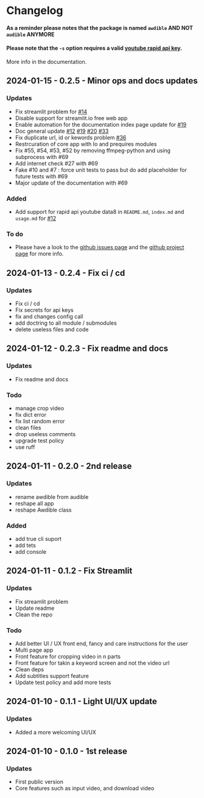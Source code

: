 # Changelog


#### As a reminder please notes that the package is named `awdible` AND NOT `audible` ANYMORE

#### Please note that the `-s` option requires a valid [youtube rapid api key](https://rapidapi.com/herosAPI/api/youtube-data8).
More info in the documentation.

## 2024-01-15 - 0.2.5 - Minor ops and docs updates

### Updates
- Fix streamlit problem for [#14](https://github.com/AlexandreGazagnes/awdible/issues/14)
- Disable support for streamlit.io free web app
- Enable automation for the documentation index page update for [#19](https://github.com/AlexandreGazagnes/awdible/issues/19)
- Doc general update [#12](https://github.com/AlexandreGazagnes/awdible/issues/12) [#19](https://github.com/AlexandreGazagnes/awdible/issues/19) [#20](https://github.com/AlexandreGazagnes/awdible/issues/20) [#33](https://github.com/AlexandreGazagnes/awdible/issues/33)
- Fix duplicate url, id or kewords problem [#36](https://github.com/AlexandreGazagnes/awdible/issues/36)
- Restrcuration of core app with Io and prequires modules
- Fix #55, #54, #53, #52 by removing ffmpeg-python and using subprocess with #69
- Add internet check #27 with #69
- Fake #10 and #7 : force unit tests to pass but do add placeholder for future tests with #69
- Major update of the documentation with #69

### Added
- Add support for rapid api youtube data8 in `README.md`, `index.md` and `usage.md` for [#12](https://github.com/AlexandreGazagnes/awdible/issues/12)

### To do
- Please have a look to the [github issues page](https://github.com/AlexandreGazagnes/awdible/issues) and the [github project page](https://github.com/users/AlexandreGazagnes/projects/3) for more info.


## 2024-01-13 - 0.2.4 - Fix ci / cd


### Updates
- Fix ci / cd
- Fix secrets for api keys
- fix and changes config call
- add doctring to all module / submodules
- delete useless files and code


## 2024-01-12 - 0.2.3 - Fix readme and docs

### Updates
- Fix readme and docs

### Todo
- manage crop video
- fix dict error
- fix list random error
- clean files
- drop useless comments
- upgrade test policy
- use ruff

## 2024-01-11 - 0.2.0 - 2nd release

### Updates
- rename awdible from audible
- reshape all app
- reshape Awdible class

### Added
- add true cli suport
- add tets
- add console


## 2024-01-11 - 0.1.2 - Fix Streamlit

### Updates
- Fix streamlit problem
- Update readme
- Clean the repo

### Todo
- Add better UI / UX front end, fancy and care instructions for the user
- Multi page app
- Front feature for cropping video in n parts
- Front feature for takin a keyword screen and not the video url
- Clean deps
- Add subtitles support feature
- Update test policy and add more tests

## 2024-01-10 - 0.1.1 - Light UI/UX update

### Updates
- Added a more welcoming UI/UX

## 2024-01-10 - 0.1.0 - 1st release

### Updates
- First public version
- Core features such as input video, and download video
